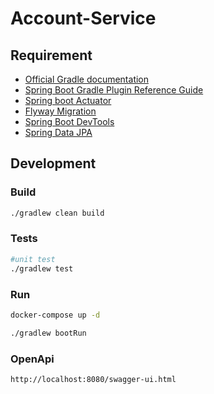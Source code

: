 # Account-Service

## Requirement

* [Official Gradle documentation](https://docs.gradle.org/)
* [Spring Boot Gradle Plugin Reference Guide](https://docs.spring.io/spring-boot/docs/3.2.5/gradle-plugin/reference/htmlsingle/)
* [Spring boot Actuator](https://www.baeldung.com/spring-boot-actuators)
* [Flyway Migration](https://documentation.red-gate.com/fd/migrations-184127470.html)
* [Spring Boot DevTools](https://docs.spring.io/spring-boot/reference/using/devtools.html)
* [Spring Data JPA](https://spring.io/projects/spring-data-jpa)

## Development

### Build

```bash
./gradlew clean build
```

### Tests
```bash
#unit test
./gradlew test
```

### Run

```bash
docker-compose up -d
``` 
```bash
./gradlew bootRun
``` 

### OpenApi
```
http://localhost:8080/swagger-ui.html
```

